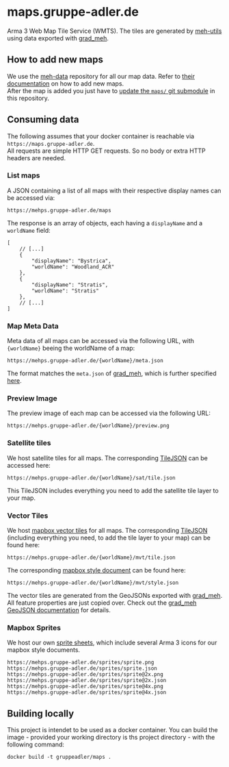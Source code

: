 # maps.gruppe-adler.de

Arma 3 Web Map Tile Service (WMTS). The tiles are generated by [meh-utils](https://github.com/gruppe-adler/meh-utils) using data exported with [grad_meh](https://github.com/gruppe-adler/grad_meh).

## How to add new maps
We use the [meh-data](https://github.com/gruppe-adler/meh-data) repository for all our map data. Refer to [their documentation](https://github.com/gruppe-adler/meh-data) on how to add new maps.    
After the map is added you just have to [update the `maps/` git submodule](https://git-scm.com/book/en/v2/Git-Tools-Submodules#_pulling_in_upstream_changes_from_the_submodule_remote) in this repository. 

## Consuming data
The following assumes that your docker container is reachable via `https://maps.gruppe-adler.de`.  
All requests are simple HTTP GET requests. So no body or extra HTTP headers are needed.
### List maps
A JSON containing a list of all maps with their respective display names can be accessed via:
```
https://mehps.gruppe-adler.de/maps
```
The response is an array of objects, each having a `displayName` and a `worldName` field:
```jsonc
[
    // [...]
    {
        "displayName": "Bystrica",
        "worldName": "Woodland_ACR"
    },
    {
        "displayName": "Stratis",
        "worldName": "Stratis"
    },
    // [...]
]
```

### Map Meta Data
Meta data of all maps can be accessed via the following URL, with `{worldName}` beeing the worldName of a map:
```
https://mehps.gruppe-adler.de/{worldName}/meta.json
```
The format matches the `meta.json` of [grad_meh](https://github.com/gruppe-adler/grad_meh), which is further specified [here](https://github.com/gruppe-adler/grad_meh/blob/master/docs/metajson_spec.md). 

### Preview Image
The preview image of each map can be accessed via the following URL: 
```
https://mehps.gruppe-adler.de/{worldName}/preview.png
```
### Satellite tiles
We host satellite tiles for all maps. The corresponding [TileJSON](https://github.com/mapbox/tilejson-spec) can be accessed here:
```
https://mehps.gruppe-adler.de/{worldName}/sat/tile.json
``` 
This TileJSON includes everything you need to add the satellite tile layer to your map. 

### Vector Tiles
We host [mapbox vector tiles](https://docs.mapbox.com/vector-tiles/reference/) for all maps. The corresponding [TileJSON](https://github.com/mapbox/tilejson-spec) (including everything you need, to add the tile layer to your map) can be found here:
```
https://mehps.gruppe-adler.de/{worldName}/mvt/tile.json
``` 
The corresponding [mapbox style document](https://docs.mapbox.com/mapbox-gl-js/style-spec/) can be found here: 
```
https://mehps.gruppe-adler.de/{worldName}/mvt/style.json
``` 
The vector tiles are generated from the GeoJSONs exported with [grad_meh](https://github.com/gruppe-adler/grad_meh). All feature properties are just copied over. Check out the [grad_meh GeoJSON documentation](https://github.com/gruppe-adler/grad_meh/blob/master/docs/geojson_spec.md) for details.

### Mapbox Sprites
We host our own [sprite sheets](https://docs.mapbox.com/mapbox-gl-js/style-spec/sprite/), which include several Arma 3 icons for our mapbox style documents.
```
https://mehps.gruppe-adler.de/sprites/sprite.png
https://mehps.gruppe-adler.de/sprites/sprite.json
https://mehps.gruppe-adler.de/sprites/sprite@2x.png
https://mehps.gruppe-adler.de/sprites/sprite@2x.json
https://mehps.gruppe-adler.de/sprites/sprite@4x.png
https://mehps.gruppe-adler.de/sprites/sprite@4x.json
```
## Building locally
This project is intendet to be used as a docker container. You can build the image - provided your working directory is ths project directory - with the following command:
```
docker build -t gruppeadler/maps .
``` 
